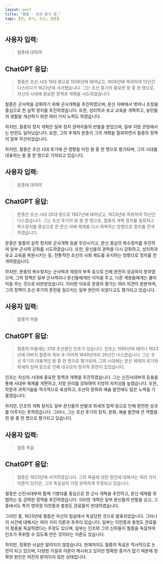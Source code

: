 ```yaml
---
layout: post
title: "철종 - 조선 중기 왕."
tags: [왕, 중기, 조선, 철종]
---
```


## 사용자 입력:
> 철종에 대하여

## ChatGPT 응답:
> 철종은 조선 시대 19대 왕으로 1506년에 태어났고, 1608년에 즉위하여 12년간 다스리다가 1623년에 서거했습니다. 그는 조선 중기의 중요한 왕 중 한 명으로, 자신의 시대에 중요한 정책과 개혁을 시도하였습니다.

철종은 군사력을 강화하기 위해 군사개혁을 추진하였으며, 문신 지배에서 벗어나 조정을 중심으로 한 실학 정치를 추진하였습니다. 또한, 성리학과 유교 교육을 개혁하고, 농민들의 생활을 개선하기 위한 여러 가지 노력도 하였습니다.

하지만, 철종의 정치 개혁은 일부 정치 권력자들의 반발을 받았으며, 일부 지방 관청에서는 반란도 일어났습니다. 또한, 그의 후계자 문종이 그의 개혁을 철회하면서 철종의 정책이 일부 무산되었습니다.

하지만, 철종은 조선 시대 후기에 큰 영향을 미친 왕 중 한 명으로 평가되며, 그의 시대를 대표하는 왕 중 한 명으로 기억되고 있습니다.

## 사용자 입력:
> 문종에 대하여

## ChatGPT 응답:
> 문종은 조선 시대 20대 왕으로 1567년에 태어났고, 1623년에 즉위하여 15년간 다스렸습니다. 그는 조선 후기의 왕 중 한 명으로, 철종의 개혁 정치를 철회하고 복수정치를 중심으로 한 문신 지배 체제를 다시 회복하는 방향으로 정치를 전개하였습니다.

문종은 철종의 실학 정치와 군사개혁 등을 무산시키고, 문신 중심의 복수정치를 추진하여 일부 군사력 강화를 시도하였습니다. 또한, 문신들의 권력을 다시 강화하고, 성리학과 유교 교육을 복원시키는 등, 전통적인 조선의 사회 제도를 유지하는 방향으로 정치를 전개하였습니다.

하지만, 문종의 복수정치는 군사력과 재정의 부족 등으로 인해 완전히 성공하지 못하였으며, 그의 정책은 일부 군사력이나 문신들에게만 이익을 주고, 다른 계층들에게는 불이익을 주는 것으로 비판받았습니다. 이러한 이유로 문종의 평가는 여러 의견이 분분하며, 그의 정책이 조선 후기의 혼란을 일으키는 일부 원인이 되었다고도 평가되고 있습니다.

## 사용자 입력:
> 철종의 아들

## ChatGPT 응답:
> 철종의 아들에는 21대 조선왕인 인조가 있습니다. 인조는 1595년에 태어나 1623년에 아버지 철종의 즉위 후 이어져 1649년까지 26년간 다스렸습니다. 그는 조선 후기의 대표적인 왕 중 한 명으로 평가되며, 그의 시대에는 문신 체제의 위기와 외세의 침략 등으로 인해 대규모의 정치적 혼란이 있었습니다.

인조는 자신의 시대에 중요한 정책과 개혁을 추진하였습니다. 그는 신진사대부의 등용을 통해 사대부 체제를 개편하고, 지방 관리를 강화하여 지방의 자치성을 높였습니다. 또한, 학문과 과학기술을 적극적으로 육성하고, 조선의 문화와 예술 발전에도 많은 노력을 기울였습니다.

하지만, 인조의 개혁 정치도 일부 문신들의 반발과 외세의 침략 등으로 인해 완전한 성과를 이루지는 못하였습니다. 그러나, 그는 조선 후기의 정치, 문화, 예술 발전에 큰 역할을 한 왕 중 한 명으로 평가되고 있습니다.

## 사용자 입력:
> 철종 독살

## ChatGPT 응답:
> 철종은 1623년에 서거하였습니다. 그의 죽음에 대한 원인에 대해서는 여러 가지 이론이 있지만, 그의 독살설이 가장 유력하게 주장되고 있습니다.

철종은 신진사대부와 함께 기병대를 중심으로 한 군사 개혁을 추진하고, 문신 체제를 위협하는 등 강력한 정책을 추진하였습니다. 이러한 개혁은 일부 문신들의 반발을 샀고, 그 중에서도 특히 영의정 이언종과 충청도 관료들이 반대하였습니다.

그러던 중, 1623년에 철종은 자신의 침실에서 독살당한 것으로 발표되었습니다. 그러나 이 사건에 대해서는 여러 가지 이론과 추측이 있습니다. 일부는 이언종과 충청도 관료들이 철종을 독살하였다는 주장도 있으며, 일부는 인조와 그의 신하들이 철종을 독살하여 인조가 즉위할 수 있도록 만든 것이라는 이론도 있습니다.

하지만, 정확한 사실은 알려지지 않았습니다. 현재까지도 철종의 독살은 역사적으로 논란이 되고 있으며, 다양한 가설과 이론이 제시되고 있지만 명확한 증거가 없기 때문에 정확한 원인은 여전히 밝혀지지 않은 상태입니다.

